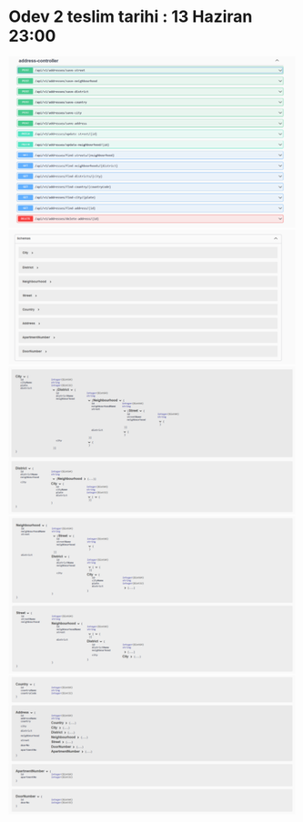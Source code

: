 # Odev 2 teslim tarihi : 13 Haziran 23:00

<img src="https://github.com/198-MobileAction-Java-Spring-Bootcamp/odev-2-farukulutas/blob/main/swagger-ss/end-points.PNG"/>
<img src="https://github.com/198-MobileAction-Java-Spring-Bootcamp/odev-2-farukulutas/blob/main/swagger-ss/schemas.PNG"/>
<img src="https://github.com/198-MobileAction-Java-Spring-Bootcamp/odev-2-farukulutas/blob/main/swagger-ss/schemas2.PNG"/>
<img src="https://github.com/198-MobileAction-Java-Spring-Bootcamp/odev-2-farukulutas/blob/main/swagger-ss/schemas3.PNG"/>
<img src="https://github.com/198-MobileAction-Java-Spring-Bootcamp/odev-2-farukulutas/blob/main/swagger-ss/schemas4.PNG"/>
